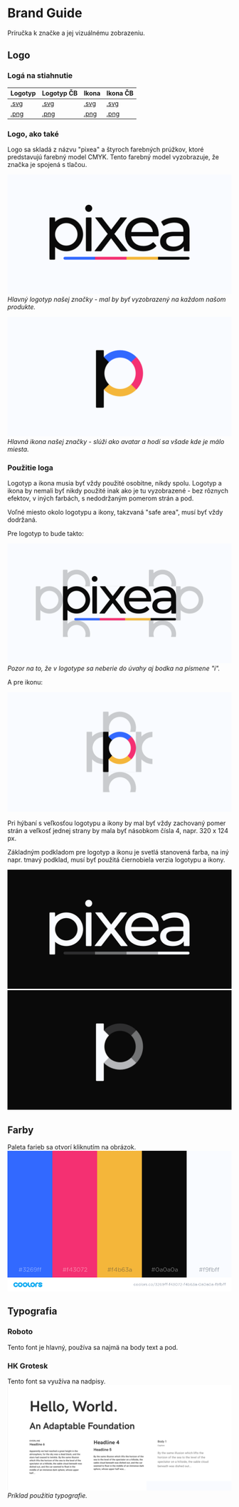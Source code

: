 # Brand Guide
Príručka k značke a jej vizuálnému zobrazeniu.

## Logo
### Logá na stiahnutie
| Logotyp                 | Logotyp ČB                 | Ikona               | Ikona ČB               |
|-------------------------|----------------------------|---------------------|------------------------|
|[.svg](logo/Logotype.svg)|[.svg](logo/Logotype_BW.svg)|[.svg](logo/Icon.svg)|[.svg](logo/Icon_BW.svg)|
|[.png](logo/Logotype.png)|[.png](logo/Logotype_BW.png)|[.png](logo/Icon.png)|[.png](logo/Icon_BW.png)|

### Logo, ako také
Logo sa skladá z názvu "pixea" a štyroch farebných prúžkov, ktoré predstavujú farebný model CMYK. Tento farebný model vyzobrazuje, že značka je spojená s tlačou.

![alt text](examples/Logotype.png "pixea logotyp")
*Hlavný logotyp našej značky - mal by byť vyzobrazený na každom našom produkte.*

![alt text](examples/Icon.png "pixea ikona")
*Hlavná ikona našej značky - slúži ako avatar a hodí sa všade kde je málo miesta.*

### Použitie loga
Logotyp a ikona musia byť vždy použité osobitne, nikdy spolu. Logotyp a ikona by nemali byť nikdy použité inak ako je tu vyzobrazené - bez rôznych efektov, v iných farbách, s nedodržaným pomerom strán a pod.

Voľné miesto okolo logotypu a ikony, takzvaná "safe area", musí byť vždy dodržaná.

Pre logotyp to bude takto:
 
![alt text](examples/Logotype_SafeArea.png "pixea logotyp safe area")
*Pozor na to, že v logotype sa neberie do úvahy aj bodka na písmene "i".*

A pre ikonu:

![alt text](examples/Icon_SafeArea.png "pixea ikona safe area")

Pri hýbaní s veľkosťou logotypu a ikony by mal byť vždy zachovaný pomer strán a veľkosť jednej strany by mala byť násobkom čísla 4, napr. 320 x 124 px.

Základným podkladom pre logotyp a ikonu je svetlá stanovená farba, na iný napr. tmavý podklad, musí byť použitá čiernobiela verzia logotypu a ikony.

![alt text](examples/Logotype_BW.png "pixea logotyp čb")
![alt text](examples/Icon_BW.png "pixea ikona čb")

## Farby
Paleta farieb sa otvorí kliknutím na obrázok.
[![alt text](examples/Palette.png)](https://coolors.co/3269ff-f43072-f4b63a-0a0a0a-f9fbff)

## Typografia
### Roboto
Tento font je hlavný, používa sa najmä na body text a pod.

### HK Grotesk
Tento font sa využíva na nadpisy.
![alt text](examples/Typography.png "príklad použitia pixea typografie")
*Príklad použitia typografie.*